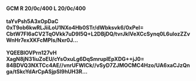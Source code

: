 #### GCM R 20/0c/400 L 20/0c/400
**taYvPsh5A3xOpDaC**<br/>**0xT9ob6kwRLJiiLoU1NXo4Hb0STr/dWbksvk6/0xPeI=**<br/>**CbtW7FI6aCV2TqOVkk7uD9l5Q+L2DBjDQ/tvrJkIVeXCcSynq0L6ulozZZvWnHr7exXKFcMPIs/Nxr0J...**<br/><br/>
**YQEEBlOVPrn127vH**<br/>**XagN8jN31iuZoEU/cYsOxuLg6DqSmrupIEpXDG++jJ0=**<br/>**84BDVQ3NXTCc4AE//vnrUFWlCk//vSyD7ZJMOCMC4Hzo/UA6xaCJzQnga/tSkcYdArCpASjpSl9hUH3R...**
